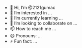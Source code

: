 - 👋 Hi, I’m @2121gumac
- 👀 I’m interested in ...
- 🌱 I’m currently learning ...
- 💞️ I’m looking to collaborate on ...
- 📫 How to reach me ...
- 😄 Pronouns: ...
- ⚡ Fun fact: ...

<!---
2121gumac/2121gumac is a ✨ special ✨ repository because its `README.md` (this file) appears on your GitHub profile.
You can click the Preview link to take a look at your changes.
--->
